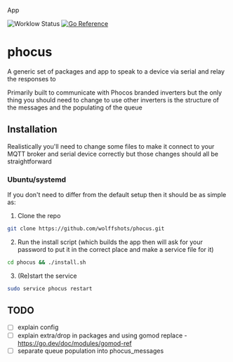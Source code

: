 App

![Worklow Status](https://github.com/wolffshots/phocus/actions/workflows/go.yml/badge.svg)
[![Go Reference](https://pkg.go.dev/badge/github.com/wolffshots/phocus.svg)](https://pkg.go.dev/github.com/wolffshots/phocus)

# phocus

A generic set of packages and app to speak to a device via serial and relay the responses to

Primarily built to communicate with Phocos branded inverters but the only thing you should need to change to use other inverters is the structure of the messages and the populating of the queue

## Installation

Realistically you'll need to change some files to make it connect to your MQTT broker and serial device correctly but those changes should all be straightforward

### Ubuntu/systemd
If you don't need to differ from the default setup then it should be as simple as:

1. Clone the repo

```sh
git clone https://github.com/wolffshots/phocus.git
```

2. Run the install script (which builds the app then will ask for your password to put it in the correct place and make a service file for it)

```sh
cd phocus && ./install.sh
```

3. (Re)start the service

```sh
sudo service phocus restart
```

## TODO
- [ ] explain config
- [ ] explain extra/drop in packages and using gomod replace - https://go.dev/doc/modules/gomod-ref
- [ ] separate queue population into phocus_messages

